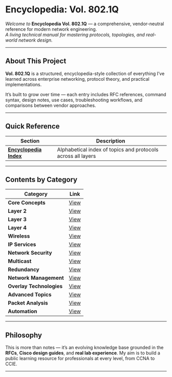 # Encyclopedia: Vol. 802.1Q

*Welcome to* **Encyclopedia Vol. 802.1Q** — a comprehensive, vendor-neutral reference for modern network engineering.  
_A living technical manual for mastering protocols, topologies, and real-world network design._

---

## About This Project

**Vol. 802.1Q** is a structured, encyclopedia-style collection of everything I’ve learned across enterprise networking, protocol theory, and practical implementations.

It’s built to grow over time — each entry includes RFC references, command syntax, design notes, use cases, troubleshooting workflows, and comparisons between vendor approaches.

---

## Quick Reference

| Section | Description |
|---------|-------------|
| **[Encyclopedia Index](https://github.com/nickbruggen90/Networking-Encyclopedia-backside/blob/main/Contents/EncyclopediaIndex.md)** | Alphabetical index of topics and protocols across all layers |

---

## Contents by Category

| Category | Link |
|----------|------|
| **Core Concepts** | [View](https://github.com/nickbruggen90/Networking-Encyclopedia-backside/tree/main/Contents/CoreConcepts) |
| **Layer 2** | [View](https://github.com/nickbruggen90/Networking-Encyclopedia-backside/tree/main/Contents/Layer2) |
| **Layer 3** | [View](https://github.com/nickbruggen90/Networking-Encyclopedia-backside/tree/main/Contents/Layer3) |
| **Layer 4** | [View](https://www.nickbruggen90.net) |
| **Wireless** | [View](https://github.com/nickbruggen90/Networking-Encyclopedia-backside/tree/main/Contents/Wireless) |
| **IP Services** | [View](https://github.com/nickbruggen90/Networking-Encyclopedia-backside/tree/main/Contents/IPServices) |
| **Network Security** | [View](https://github.com/nickbruggen90/Networking-Encyclopedia-backside/tree/main/Contents/NetworkSecurity) |
| **Multicast** | [View](https://github.com/nickbruggen90/Networking-Encyclopedia-backside/tree/main/Contents/Multicast) |
| **Redundancy** | [View](https://github.com/nickbruggen90/Networking-Encyclopedia-backside/tree/main/Contents/Redundancy) |
| **Network Management** | [View](https://github.com/nickbruggen90/Networking-Encyclopedia-backside/tree/main/Contents/NetworkManagement) |
| **Overlay Technologies** | [View](https://github.com/nickbruggen90/Networking-Encyclopedia-backside/tree/main/Contents/OverlayTechnologies) |
| **Advanced Topics** | [View](https://github.com/nickbruggen90/Networking-Encyclopedia-backside/tree/main/Contents/AdvancedTopics) |
| **Packet Analysis** | [View](https://nickbruggen90.net) |
| **Automation** | [View](https://github.com/nickbruggen90/Networking-Encyclopedia-backside/tree/main/Contents/Automation) |

---

## Philosophy

This is more than notes — it’s an evolving knowledge base grounded in the **RFCs**, **Cisco design guides**, and **real lab experience**. My aim is to build a public learning resource for professionals at every level, from CCNA to CCIE.

---
